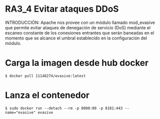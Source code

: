 # RA3_4 Evitar ataques DDoS

INTRODUCCIÓN:
Apache nos provee con un módulo llamado mod_evasive que permite evitar ataques de denegación de servicio (DoS) mediante el escaneo constante de los conexiones entrantes que serán baneadas en el momento que se alcance el umbral establecido en la configuración del módulo. 
# Carga la imagen desde hub docker
```
$ docker pull 11148274/evasive:latest
```
# Lanza el contenedor
```
$ sudo docker run --detach --rm -p 8080:80 -p 8181:443 --name="evasive" evasive
```
